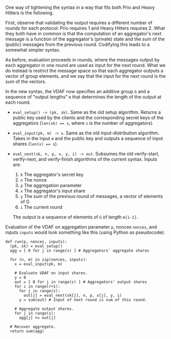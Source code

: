 One way of tightening the syntax in a way that fits both Prio and Heavy Hitters
is the following.

First, observe that validating the output requires a different number of rounds
for each protocol: Prio requires 1 and Heavy Hitters requires 2. What they both
have in common is that the computation of an aggregator's next message is a
function of the aggregator's (private) state and the *sum* of the (public)
messages from the previous round. Codifying this leads to a somewhat simpler
syntax.

As before, evaluation proceeds in rounds, where the messages output by each
aggregator in one round are used as input for the next round. What we do instead
is restrict the message space so that each aggregator outputs a vector of group
elements, and we say that the input for the next round is the *sum* of the
vectors.

In the new syntax, the VDAF now specifies an additive group `G` and a sequence
of "output lengths" `m` that determines the length of the output at each round.

 * `eval_setup() -> (pk, sk)`. Same as the old setup algorithm. Returns a
   public key used by the clients and the corresponding secret keys of the
   aggregators (`len(sk) == s`, where `s` is the number of aggregators).

 * `eval_input(pk, m) -> x`. Same as the old input-distribution algorithm. Takes
   in the input `m` and the public key and outputs a sequence of input shares
   (`len(x) == s`).

 * `eval_next(sk, n, p, x, y, i) -> out`. Subsumes the old verify-start,
   verify-next, and verify-finish algorithms of the current syntax. Inputs are:

      1. `k` The aggregator's secret key
      2. `n` The nonce
      3. `p` The aggregation parameter
      4. `x` The aggregator's input share
      5. `y` The *sum* of the previous round of messages, a vector of elements
         of G
      6. `i` The current round

    The output is a sequence of elements of `G` of length `m[i-1]`.

Evaluation of the VDAF on aggregation parameter `p`, nonces `nonces`, and inputs
`inputs` would look something like this (using Python as pseudocode):

```
def run(p, nonces, inputs):
  (pk, sk) = eval_setup()
  agg = [ 0 for j in range(s) ] # Aggregators' aggregate shares

  for (n, m) in zip(nonces, inputs):
    x = eval_input(pk, m)

    # Evaluate VDAF on input shares.
    y = 0
    out = [ 0 for j in range(s) ] # Aggregators' output shares
    for i in range(r+1):
      for j in range(s):
        out[j] = eval_next(sk[j], n, p, x[j], y, i)
      y = sum(out) # Input of next round is sum of this round.

    # Aggregate output shares.
    for j in range(s):
      agg[j] += out[j]

  # Recover aggregate.
  return sum(agg)
```

